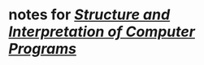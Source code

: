 # notes for [*Structure and Interpretation of Computer Programs*](https://mitpress.mit.edu/books/structure-and-interpretation-computer-programs)
